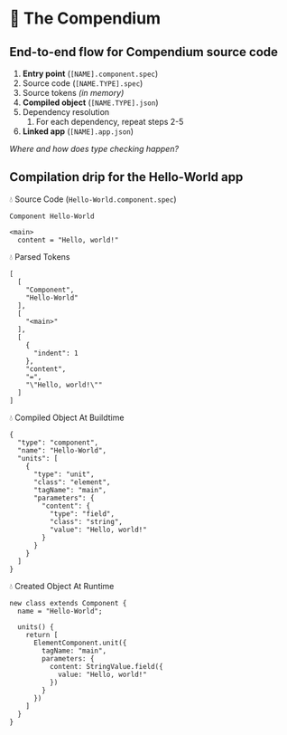 # 📗 The Compendium

## End-to-end flow for Compendium source code

1. **Entry point** (`[NAME].component.spec`)
1. Source code (`[NAME.TYPE].spec`)
1. Source tokens _(in memory)_
1. **Compiled object** (`[NAME.TYPE].json`)
1. Dependency resolution
    1. For each dependency, repeat steps 2-5
1. **Linked app** (`[NAME].app.json`)

_Where and how does type checking happen?_

## Compilation drip for the Hello-World app

💧 Source Code (`Hello-World.component.spec`)
```
Component Hello-World

<main>
  content = "Hello, world!"

```
💧 Parsed Tokens
```
[
  [
    "Component",
    "Hello-World"
  ],
  [
    "<main>"
  ],
  [
    {
      "indent": 1
    },
    "content",
    "=",
    "\"Hello, world!\""
  ]
]

```
💧 Compiled Object At Buildtime
```
{
  "type": "component",
  "name": "Hello-World",
  "units": [
    {
      "type": "unit",
      "class": "element",
      "tagName": "main",
      "parameters": {
        "content": {
          "type": "field",
          "class": "string",
          "value": "Hello, world!"
        }
      }
    }
  ]
}

```
💧 Created Object At Runtime
```
new class extends Component {
  name = "Hello-World";

  units() {
    return [
      ElementComponent.unit({
        tagName: "main",
        parameters: {
          content: StringValue.field({
            value: "Hello, world!"
          })
        }
      })
    ]
  }
}

```

